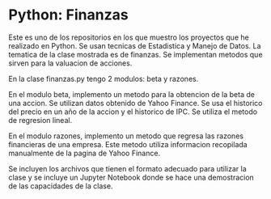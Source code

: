 # Python: Finanzas

Este es uno de los repositorios en los que muestro los proyectos que he realizado en Python. Se usan tecnicas de Estadistica y Manejo de Datos. La tematica de la clase mostrada es de finanzas. Se implementan metodos que sirven para la valuacion de acciones.  

En la clase finanzas.py tengo 2 modulos: beta y razones. 

En el modulo beta, implemento un metodo para la obtencion de la beta de una accion. Se utilizan datos obtenido de Yahoo Finance. Se usa el historico del precio en un año de la accion y el historico de IPC. Se utiliza el metodo de regresion lineal.

En el modulo razones, implemento un metodo que regresa las razones financieras de una empresa. Este metodo utiliza informacion recopilada manualmente de la pagina de Yahoo Finance. 

Se incluyen los archivos que tienen el formato adecuado para utilizar la clase y se incluye un Jupyter Notebook donde se hace una demostracion de las capacidades de la clase. 
